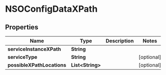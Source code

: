 

# NSOConfigDataXPath

## Properties

Name | Type | Description | Notes
------------ | ------------- | ------------- | -------------
**serviceInstanceXPath** | **String** |  | 
**serviceType** | **String** |  |  [optional]
**possibleXPathLocations** | **List&lt;String&gt;** |  |  [optional]



